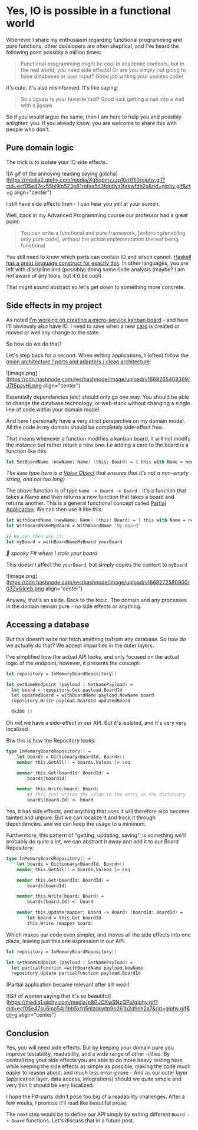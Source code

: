 # Yes, IO is possible in a functional world

Whenever I share my enthusiasm regarding functional programming and pure functions, other developers are often skeptical, and I've heard the following point possibly a million times:

> Functional programming might be cool in academic contexts, but in the real world, you need side effects! Or are you simply not going to have databases or user input? Good job writing your useless code!

It's cute. It's also misinformed. It's like saying:

> So a jigsaw is your favorite tool? Good luck getting a nail into a wall with a jigsaw

So if you would argue the same, then I am here to help you and possibly enlighten you. If you already know, you are welcome to share this with people who don't.

## Pure domain logic

The trick is to isolate your IO side effects.

![A gif of the annoying reading saying gotcha](https://media2.giphy.com/media/Xg5qpmzzzp10rt01l0/giphy.gif?cid=ecf05e47ex55hl9lp523p81rnfaa5d3fdrdiyz1fekwfdh2x&rid=giphy.gif&ct=g align="center")

I still have side effects then - I can hear you yell at your screen.

Well, back in my Advanced Programming course our professor had a great point:

>You can write a functional and pure framework, [enforcing/enabling only pure code], without the actual implementation thereof being functional

You still need to know which parts can contain IO and which cannot. [Haskell has a great language construct for exactly this](https://www.haskell.org/tutorial/io.html). In other languages, you are left with discipline and (possibly) doing some code analysis (maybe? I am not aware of any tools, but it'd be cool).


That might sound abstract so let's get down to something more concrete.

## Side effects in my project
As noted [I'm working on creating a micro-service kanban board](https://blog.cwb.dk/series/fanban) - and here I'll obviously also have IO. I need to save when a new [card](https://www.atlassian.com/agile/kanban/cards) is created or moved or well any change to the state.

So how do we do that?

Let's step back for a second. When writing applications, I (often) follow the [onion architecture / ports and adapters / clean architecture](https://blog.ploeh.dk/2013/12/03/layers-onions-ports-adapters-its-all-the-same/):

![image.png](https://cdn.hashnode.com/res/hashnode/image/upload/v1668265408369/J7ISpavHj.png align="center")

Essentially dependencies (etc) should only go one way. You should be able to change the database technology, or web stack without changing a single line of code within your domain model.

And here I personally have a very strict perspective on my domain model. All the code in my domain should be completely side-effect free. 

That means whenever a function modifies a kanban board, it will not modify the instance but rather return a new one. I.e adding a card to the board is a function like this:

```fsharp
let SetBoardName (newName: Name) (this: Board) = { this with Name = newName }
```
*The `Name` type here is a [Value Object](https://en.wikipedia.org/wiki/Value_object) that ensures that it's not a non-empty string, and not too long)*

The above function is of type `Name -> Board -> Board` - It's a function that takes a Name and then returns a new function that takes a board and returns another. This is a general functional concept called [Partial Application](https://en.wikipedia.org/wiki/Partial_application). We can then use it like this:

```fsharp
let WithBoardName (newName: Name) (this: Board) = { this with Name = newName }
let WithBoardNameMyBoard = WithBoardName "My Board"

// We can then use it:
let myBoard = withBoardNameMyBoard yourBoard
```
*👻 spooky F# where I stole your board*

This doesn't affect the `yourBoard`, but simply copies the content to `myBoard`

![image.png](https://cdn.hashnode.com/res/hashnode/image/upload/v1668272580900/03Zx61ceb.png align="center")

Anyway, that's an aside. Back to the topic. 
The domain and any processes in the domain remain pure - no side effects or anything.

## Accessing a database

But this doesn't write nor fetch anything to/from any database. So how do we actually do that? We accept impurities in the outer layers. 

I've simplified how the actual API looks, and only focused on the actual logic of the endpoint, however, it presents the concept:

```fsharp
let repository = InMemoryBoardRepository()

let setNameEndpoint (payload : SetNamePayload) = 
  let board = repository.Get payload.BoardId
  let updatedBoard = withBoardName payload.NewName board
  repository.Write payload.BoardId updatedBoard

  Ok200 ()
```

Oh no! we have a side-effect in our API. But it's isolated, and it's very very localized. 

Btw this is how the Repository looks:

```fsharp
type InMemoryBoardRepository() =
    let boards = Dictionary<BoardId, Board>()
    member this.GetAll() = boards.Values |> seq

    member this.Get(boardId: BoardId) =
        boards[boardId]

    member this.Write(board: Board) 
        // this just writes the value to the entry in the dictionary
        boards[board.Id] <- board
```

Yes, it has side effects, and anything that uses it will therefore also become tainted and unpure. But we can localize it and track it through dependencies. and we can keep the usage to a minimum. 

Furthermore, this pattern of "getting, updating, saving", is something we'll probably do quite a lot, we can abstract it away and add it to our Board Repository:

```fsharp
type InMemoryBoardRepository() =
    let boards = Dictionary<BoardId, Board>()
    member this.GetAll() = boards.Values |> seq

    member this.Get(boardId: BoardId) =
        boards[boardId]

    member this.Write(board: Board) =
        boards[board.Id] <- board

    member this.Update(mapper: Board -> Board) (boardId: BoardId) =
        let board = this.Get boardId
        this.Write (mapper board)
```

Which makes our code even simpler, and moves all the side effects into one place, leaving just this one expression in our API.


```fsharp
let repository = InMemoryBoardRepository()

let setNameEndpoint (payload : SetNamePayload) = 
  let partialFunction =withBoardName payload.NewName
  repository.Update partialFunction payload.BoardId
```
(Partial application became relevant after all! woo!)

![Gif of women saying that it's so beautiful](https://media1.giphy.com/media/p8GJOXwSNzQPu/giphy.gif?cid=ecf05e47su6mo54jl1bb5xfrj5nlzckwtp9o261b2dhnh2a7&rid=giphy.gif&ct=g align="center")

## Conclusion
Yes, you will need side effects. But by keeping your domain pure you improve testability, readability, and a wide range of other -ilities. By centralizing your side effects you are able to do more heavy testing here, while keeping the side effects as simple as possible, making the code much easier to reason about, and much less error-prone - And as our outer layer (application layer, data access, integrations) should we quite simple and very thin it should be very localized.

I hope the F#-parts didn't pose too big of a readability challenges. After a few weeks, I promise it'll read like beautiful prose. 

The next step would be to define our API simply by writing different `Board -> Board` functions. Let's discuss that in a future post.